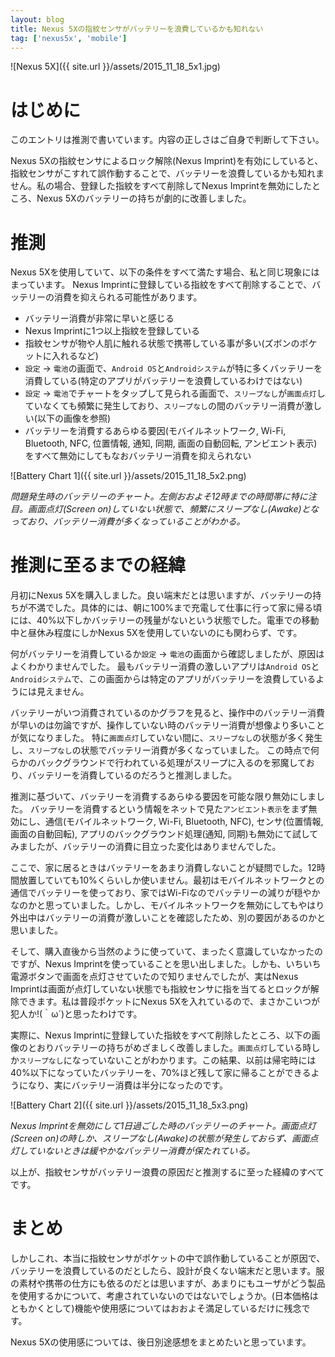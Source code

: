 ```yaml
---
layout: blog
title: Nexus 5Xの指紋センサがバッテリーを浪費しているかも知れない
tag: ['nexus5x', 'mobile']
---
```




![Nexus 5X]({{ site.url }}/assets/2015_11_18_5x1.jpg)

# はじめに

このエントリは推測で書いています。内容の正しさはご自身で判断して下さい。

Nexus 5Xの指紋センサによるロック解除(Nexus Imprint)を有効にしていると、指紋センサがこすれて誤作動することで、バッテリーを浪費しているかも知れません。私の場合、登録した指紋をすべて削除してNexus Imprintを無効にしたところ、Nexus 5Xのバッテリーの持ちが劇的に改善しました。

# 推測

Nexus 5Xを使用していて、以下の条件をすべて満たす場合、私と同じ現象にはまっています。
Nexus Imprintに登録している指紋をすべて削除することで、バッテリーの消費を抑えられる可能性があります。

* バッテリー消費が非常に早いと感じる
* Nexus Imprintに1つ以上指紋を登録している
* 指紋センサが物や人肌に触れる状態で携帯している事が多い(ズボンのポケットに入れるなど)
* `設定` -> `電池`の画面で、`Android OS`と`Androidシステム`が特に多くバッテリーを消費している(特定のアプリがバッテリーを浪費しているわけではない)
* `設定` -> `電池`でチャートをタップして見られる画面で、`スリープなし`が`画面点灯`していなくても頻繁に発生しており、`スリープなし`の間のバッテリー消費が激しい(以下の画像を参照)
* バッテリーを消費するあらゆる要因(モバイルネットワーク, Wi-Fi, Bluetooth, NFC, 位置情報, 通知, 同期, 画面の自動回転, アンビエント表示)をすべて無効にしてもなおバッテリー消費を抑えられない

![Battery Chart 1]({{ site.url }}/assets/2015_11_18_5x2.png)

_問題発生時のバッテリーのチャート。左側おおよそ12時までの時間帯に特に注目。画面点灯(Screen on)していない状態で、頻繁にスリープなし(Awake)となっており、バッテリー消費が多くなっていることがわかる。_

# 推測に至るまでの経緯

月初にNexus 5Xを購入しました。良い端末だとは思いますが、バッテリーの持ちが不満でした。具体的には、朝に100%まで充電して仕事に行って家に帰る頃には、40%以下しかバッテリーの残量がないという状態でした。電車での移動中と昼休み程度にしかNexus 5Xを使用していないのにも関わらず、です。

何がバッテリーを消費しているか`設定` -> `電池`の画面から確認しましたが、原因はよくわかりませんでした。
最もバッテリー消費の激しいアプリは`Android OS`と`Androidシステム`で、この画面からは特定のアプリがバッテリーを浪費しているようには見えません。

バッテリーがいつ消費されているのかグラフを見ると、操作中のバッテリー消費が早いのは勿論ですが、操作していない時のバッテリー消費が想像より多いことが気になりました。
特に`画面点灯`していない間に、`スリープなし`の状態が多く発生し、`スリープなし`の状態でバッテリー消費が多くなっていました。
この時点で何らかのバックグラウンドで行われている処理がスリープに入るのを邪魔しており、バッテリーを消費しているのだろうと推測しました。

推測に基づいて、バッテリーを消費するあらゆる要因を可能な限り無効にしました。
バッテリーを消費するという情報をネットで見た`アンビエント表示`をまず無効にし、通信(モバイルネットワーク, Wi-Fi, Bluetooth, NFC), センサ(位置情報, 画面の自動回転), アプリのバックグラウンド処理(通知, 同期)も無効にて試してみましたが、バッテリーの消費に目立った変化はありませんでした。

ここで、家に居るときはバッテリーをあまり消費しないことが疑問でした。12時間放置していても10%くらいしか使いません。最初はモバイルネットワークとの通信でバッテリーを使っており、家ではWi-Fiなのでバッテリーの減りが穏やかなのかと思っていました。しかし、モバイルネットワークを無効にしてもやはり外出中はバッテリーの消費が激しいことを確認したため、別の要因があるのかと思いました。

そして、購入直後から当然のように使っていて、まったく意識していなかったのですが、Nexus Imprintを使っていることを思い出しました。しかも、いちいち電源ボタンで画面を点灯させていたので知りませんでしたが、実はNexus Imprintは画面が点灯していない状態でも指紋センサに指を当てるとロックが解除できます。私は普段ポケットにNexus 5Xを入れているので、まさかこいつが犯人か!(｀ω´)と思ったわけです。

実際に、Nexus Imprintに登録していた指紋をすべて削除したところ、以下の画像のとおりバッテリーの持ちがめざましく改善しました。`画面点灯`している時しか`スリープなし`になっていないことがわかります。この結果、以前は帰宅時には40%以下になっていたバッテリーを、70%ほど残して家に帰ることができるようになり、実にバッテリー消費は半分になったのです。

![Battery Chart 2]({{ site.url }}/assets/2015_11_18_5x3.png)

_Nexus Imprintを無効にして1日過ごした時のバッテリーのチャート。画面点灯(Screen on)の時しか、スリープなし(Awake)の状態が発生しておらず、画面点灯していないときは緩やかなバッテリー消費が保たれている。_

以上が、指紋センサがバッテリー浪費の原因だと推測するに至った経緯のすべてです。

# まとめ

しかしこれ、本当に指紋センサがポケットの中で誤作動していることが原因で、バッテリーを浪費しているのだとしたら、設計が良くない端末だと思います。服の素材や携帯の仕方にも依るのだとは思いますが、あまりにもユーザがどう製品を使用するかについて、考慮されていないのではないでしょうか。(日本価格はともかくとして)機能や使用感についてはおおよそ満足しているだけに残念です。

Nexus 5Xの使用感については、後日別途感想をまとめたいと思っています。
